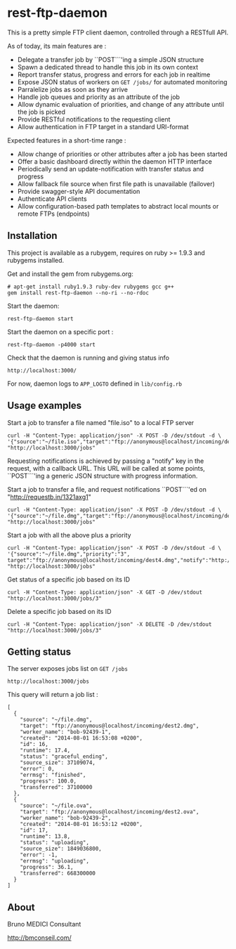 rest-ftp-daemon
====================================================================================

This is a pretty simple FTP client daemon, controlled through a RESTfull API.

As of today, its main features are :

* Delegate a transfer job by ``POST```'ing a simple JSON structure
* Spawn a dedicated thread to handle this job in its own context
* Report transfer status, progress and errors for each job in realtime
* Expose JSON status of workers on ```GET /jobs/``` for automated monitoring
* Parralelize jobs as soon as they arrive
* Handle job queues and priority as an attribute of the job
* Allow dynamic evaluation of priorities, and change of any attribute until the job is picked
* Provide RESTful notifications to the requesting client
* Allow authentication in FTP target in a standard URI-format

Expected features in a short-time range :

* Allow change of priorities or other attributes after a job has been started
* Offer a basic dashboard directly within the daemon HTTP interface
* Periodically send an update-notification with transfer status and progress
* Allow fallback file source when first file path is unavailable (failover)
* Provide swagger-style API documentation
* Authenticate API clients
* Allow configuration-based path templates to abstract local mounts or remote FTPs (endpoints)



Installation
------------------------------------------------------------------------------------

This project is available as a rubygem, requires on ruby >= 1.9.3 and rubygems installed.

Get and install the gem from rubygems.org:

```
# apt-get install ruby1.9.3 ruby-dev rubygems gcc g++
gem install rest-ftp-daemon --no-ri --no-rdoc
```

Start the daemon:

```
rest-ftp-daemon start
```

Start the daemon on a specific port :

```
rest-ftp-daemon -p4000 start
```

Check that the daemon is running and giving status info

```
http://localhost:3000/
```

For now, daemon logs to ```APP_LOGTO``` defined in ```lib/config.rb```



Usage examples
------------------------------------------------------------------------------------

Start a job to transfer a file named "file.iso" to a local FTP server

```
curl -H "Content-Type: application/json" -X POST -D /dev/stdout -d \
'{"source":"~/file.iso","target":"ftp://anonymous@localhost/incoming/dest2.iso"}' "http://localhost:3000/jobs"
```

Requesting notifications is achieved by passing a "notify" key in the request, with a callback URL.
This URL will be called at some points, ``POST```'ing a generic JSON structure with progress information.

Start a job to transfer a file, and request notifications ``POST```'ed on "http://requestb.in/1321axg1"

```
curl -H "Content-Type: application/json" -X POST -D /dev/stdout -d \
'{"source":"~/file.dmg","target":"ftp://anonymous@localhost/incoming/dest4.dmg","notify":"http://requestb.in/1321axg1"}' "http://localhost:3000/jobs"
```

Start a job with all the above plus a priority

```
curl -H "Content-Type: application/json" -X POST -D /dev/stdout -d \
'{"source":"~/file.dmg","priority":"3", target":"ftp://anonymous@localhost/incoming/dest4.dmg","notify":"http://requestb.in/1321axg1"}' "http://localhost:3000/jobs"
```

Get status of a specific job based on its ID

```
curl -H "Content-Type: application/json" -X GET -D /dev/stdout "http://localhost:3000/jobs/3"
```

Delete a specific job based on its ID

```
curl -H "Content-Type: application/json" -X DELETE -D /dev/stdout "http://localhost:3000/jobs/3"
```


Getting status
------------------------------------------------------------------------------------

The server exposes jobs list on ``` GET /jobs ```

```
http://localhost:3000/jobs
```

This query will return a job list :

```
[
  {
    "source": "~/file.dmg",
    "target": "ftp://anonymous@localhost/incoming/dest2.dmg",
    "worker_name": "bob-92439-1",
    "created": "2014-08-01 16:53:08 +0200",
    "id": 16,
    "runtime": 17.4,
    "status": "graceful_ending",
    "source_size": 37109074,
    "error": 0,
    "errmsg": "finished",
    "progress": 100.0,
    "transferred": 37100000
  },
  {
    "source": "~/file.ova",
    "target": "ftp://anonymous@localhost/incoming/dest2.ova",
    "worker_name": "bob-92439-2",
    "created": "2014-08-01 16:53:12 +0200",
    "id": 17,
    "runtime": 13.8,
    "status": "uploading",
    "source_size": 1849036800,
    "error": -1,
    "errmsg": "uploading",
    "progress": 36.1,
    "transferred": 668300000
  }
]
```


About
------------------------------------------------------------------------------------

Bruno MEDICI Consultant

http://bmconseil.com/
